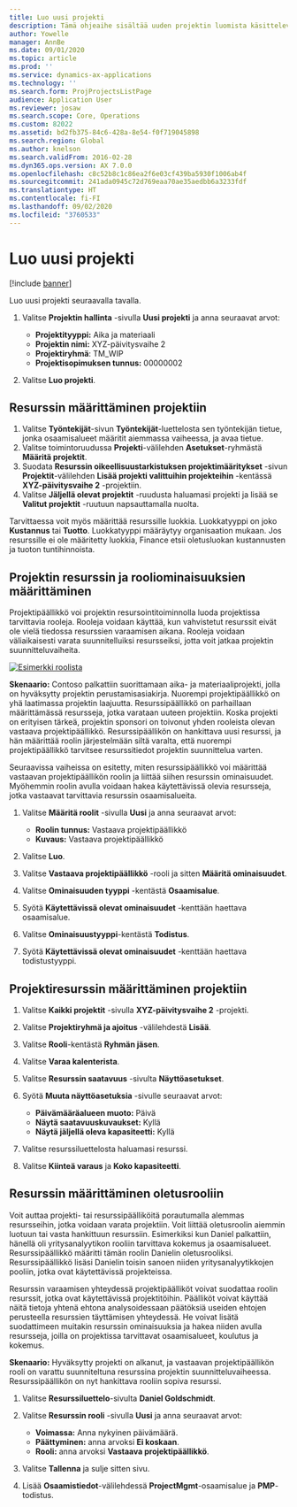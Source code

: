 ```yaml
---
title: Luo uusi projekti
description: Tämä ohjeaihe sisältää uuden projektin luomista käsitteleviä tietoja.
author: Yowelle
manager: AnnBe
ms.date: 09/01/2020
ms.topic: article
ms.prod: ''
ms.service: dynamics-ax-applications
ms.technology: ''
ms.search.form: ProjProjectsListPage
audience: Application User
ms.reviewer: josaw
ms.search.scope: Core, Operations
ms.custom: 82022
ms.assetid: bd2fb375-84c6-428a-8e54-f0f719045898
ms.search.region: Global
ms.author: knelson
ms.search.validFrom: 2016-02-28
ms.dyn365.ops.version: AX 7.0.0
ms.openlocfilehash: c8c52b8c1c86ea2f6e03cf439ba5930f1006ab4f
ms.sourcegitcommit: 241ada0945c72d769eaa70ae35aedbb6a3233fdf
ms.translationtype: HT
ms.contentlocale: fi-FI
ms.lasthandoff: 09/02/2020
ms.locfileid: "3760533"
---
```

# <a name="create-a-new-project"></a>Luo uusi projekti

[!include [banner](../includes/banner.md)]

Luo uusi projekti seuraavalla tavalla.

1. Valitse **Projektin hallinta** -sivulla **Uusi projekti** ja anna seuraavat arvot:

    - **Projektityyppi:** Aika ja materiaali
    - **Projektin nimi:** XYZ-päivitysvaihe 2
    - **Projektiryhmä**: TM\_WIP
    - **Projektisopimuksen tunnus:** 00000002

2. Valitse **Luo projekti**.

## <a name="assign-a-resource-to-a-project"></a>Resurssin määrittäminen projektiin

1. Valitse **Työntekijät**-sivun **Työntekijät**-luettelosta sen työntekijän tietue, jonka osaamisalueet määritit aiemmassa vaiheessa, ja avaa tietue.
2. Valitse toimintoruudussa **Projekti**-välilehden **Asetukset**-ryhmästä **Määritä projektit**.
3. Suodata **Resurssin oikeellisuustarkistuksen projektimääritykset** -sivun **Projektit**-välilehden **Lisää projekti valittuihin projekteihin** -kentässä **XYZ-päivitysvaihe 2** -projektiin.
4. Valitse **Jäljellä olevat projektit** -ruudusta haluamasi projekti ja lisää se **Valitut projektit** -ruutuun napsauttamalla nuolta.

Tarvittaessa voit myös määrittää resurssille luokkia. Luokkatyyppi on joko **Kustannus** tai **Tuotto**. Luokkatyyppi määräytyy organisaation mukaan. Jos resurssille ei ole määritetty luokkia, Finance etsii oletusluokan kustannusten ja tuoton tuntihinnoista.

## <a name="set-up-project-resource-and-role-characteristics"></a>Projektin resurssin ja rooliominaisuuksien määrittäminen

Projektipäällikkö voi projektin resursointitoiminnolla luoda projektissa tarvittavia rooleja. Rooleja voidaan käyttää, kun vahvistetut resurssit eivät ole vielä tiedossa resurssien varaamisen aikana. Rooleja voidaan väliaikaisesti varata suunnitelluiksi resursseiksi, jotta voit jatkaa projektin suunnitteluvaiheita.

[![Esimerkki roolista](./media/projectresourcing05.jpg)](./media/projectresourcing05.jpg) 

**Skenaario:** Contoso palkattiin suorittamaan aika- ja materiaaliprojekti, jolla on hyväksytty projektin perustamisasiakirja. Nuorempi projektipäällikkö on yhä laatimassa projektin laajuutta. Resurssipäällikkö on parhaillaan määrittämässä resursseja, jotka varataan uuteen projektiin. Koska projekti on erityisen tärkeä, projektin sponsori on toivonut yhden rooleista olevan vastaava projektipäällikkö. Resurssipäällikön on hankittava uusi resurssi, ja hän määrittää roolin järjestelmään siltä varalta, että nuorempi projektipäällikkö tarvitsee resurssitiedot projektin suunnittelua varten.

Seuraavissa vaiheissa on esitetty, miten resurssipäällikkö voi määrittää vastaavan projektipäällikön roolin ja liittää siihen resurssin ominaisuudet. Myöhemmin roolin avulla voidaan hakea käytettävissä olevia resursseja, jotka vastaavat tarvittavia resurssin osaamisalueita.

1. Valitse **Määritä roolit** -sivulla **Uusi** ja anna seuraavat arvot:

    - **Roolin tunnus:** Vastaava projektipäällikkö
    - **Kuvaus:** Vastaava projektipäällikkö

2. Valitse **Luo**.
3. Valitse **Vastaava projektipäällikkö** -rooli ja sitten **Määritä ominaisuudet**.
4. Valitse **Ominaisuuden tyyppi** -kentästä **Osaamisalue**.
5. Syötä **Käytettävissä olevat ominaisuudet** -kenttään haettava osaamisalue.
6. Valitse **Ominaisuustyyppi**-kentästä **Todistus**.
7. Syötä **Käytettävissä olevat ominaisuudet** -kenttään haettava todistustyyppi.

## <a name="assign-a-project-resource-to-a-project"></a>Projektiresurssin määrittäminen projektiin

1. Valitse **Kaikki projektit** -sivulla **XYZ-päivitysvaihe 2** -projekti.
2. Valitse **Projektiryhmä ja ajoitus** -välilehdestä **Lisää**.
3. Valitse **Rooli**-kentästä **Ryhmän jäsen**.
4. Valitse **Varaa kalenterista**.
5. Valitse **Resurssin saatavuus** -sivulta **Näyttöasetukset**.
6. Syötä **Muuta näyttöasetuksia** -sivulle seuraavat arvot:

    - **Päivämääräalueen muoto:** Päivä
    - **Näytä saatavuuskuvaukset:** Kyllä
    - **Näytä jäljellä oleva kapasiteetti:** Kyllä

7. Valitse resurssiluettelosta haluamasi resurssi.
8. Valitse **Kiinteä varaus** ja **Koko kapasiteetti**.

## <a name="assign-a-resource-to-a-default-role"></a>Resurssin määrittäminen oletusrooliin

Voit auttaa projekti- tai resurssipäälliköitä porautumalla alemmas resursseihin, jotka voidaan varata projektiin. Voit liittää oletusroolin aiemmin luotuun tai vasta hankittuun resurssiin. Esimerkiksi kun Daniel palkattiin, hänellä oli yritysanalyytikon rooliin tarvittava kokemus ja osaamisalueet. Resurssipäällikkö määritti tämän roolin Danielin oletusrooliksi. Resurssipäällikkö lisäsi Danielin toisin sanoen niiden yritysanalyytikkojen pooliin, jotka ovat käytettävissä projekteissa.

Resurssin varaamisen yhteydessä projektipäälliköt voivat suodattaa roolin resurssit, jotka ovat käytettävissä projektitöihin. Päälliköt voivat käyttää näitä tietoja yhtenä ehtona analysoidessaan päätöksiä useiden ehtojen perusteella resurssien täyttämisen yhteydessä. He voivat lisätä suodattimeen muitakin resurssin ominaisuuksia ja hakea niiden avulla resursseja, joilla on projektissa tarvittavat osaamisalueet, koulutus ja kokemus.

**Skenaario:** Hyväksytty projekti on alkanut, ja vastaavan projektipäällikön rooli on varattu suunniteltuna resurssina projektin suunnitteluvaiheessa. Resurssipäällikön on nyt hankittava rooliin sopiva resurssi.

1. Valitse **Resurssiluettelo**-sivulta **Daniel Goldschmidt**.
2. Valitse **Resurssin rooli** -sivulla **Uusi** ja anna seuraavat arvot:

    - **Voimassa:** Anna nykyinen päivämäärä.
    - **Päättyminen:** anna arvoksi **Ei koskaan**.
    - **Rooli:** anna arvoksi **Vastaava projektipäällikkö**.

3. Valitse **Tallenna** ja sulje sitten sivu.
4. Lisää **Osaamistiedot**-välilehdessä **ProjectMgmt**-osaamisalue ja **PMP**-todistus.
